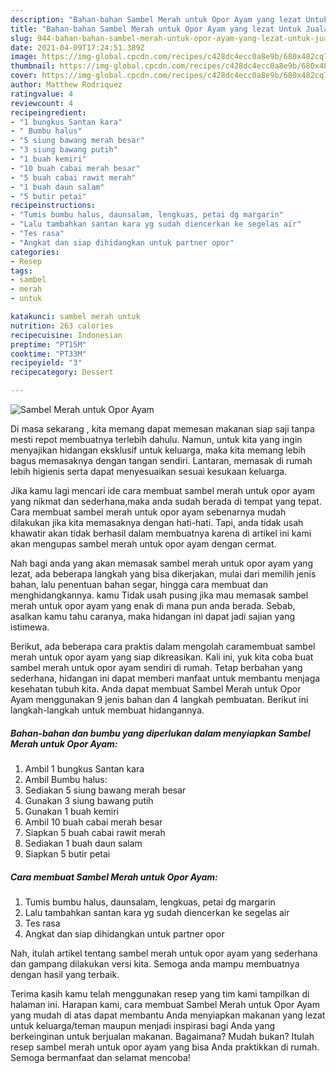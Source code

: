 ```yaml
---
description: "Bahan-bahan Sambel Merah untuk Opor Ayam yang lezat Untuk Jualan"
title: "Bahan-bahan Sambel Merah untuk Opor Ayam yang lezat Untuk Jualan"
slug: 944-bahan-bahan-sambel-merah-untuk-opor-ayam-yang-lezat-untuk-jualan
date: 2021-04-09T17:24:51.389Z
image: https://img-global.cpcdn.com/recipes/c428dc4ecc0a8e9b/680x482cq70/sambel-merah-untuk-opor-ayam-foto-resep-utama.jpg
thumbnail: https://img-global.cpcdn.com/recipes/c428dc4ecc0a8e9b/680x482cq70/sambel-merah-untuk-opor-ayam-foto-resep-utama.jpg
cover: https://img-global.cpcdn.com/recipes/c428dc4ecc0a8e9b/680x482cq70/sambel-merah-untuk-opor-ayam-foto-resep-utama.jpg
author: Matthew Rodriquez
ratingvalue: 4
reviewcount: 4
recipeingredient:
- "1 bungkus Santan kara"
- " Bumbu halus"
- "5 siung bawang merah besar"
- "3 siung bawang putih"
- "1 buah kemiri"
- "10 buah cabai merah besar"
- "5 buah cabai rawit merah"
- "1 buah daun salam"
- "5 butir petai"
recipeinstructions:
- "Tumis bumbu halus, daunsalam, lengkuas, petai dg margarin"
- "Lalu tambahkan santan kara yg sudah diencerkan ke segelas air"
- "Tes rasa"
- "Angkat dan siap dihidangkan untuk partner opor"
categories:
- Resep
tags:
- sambel
- merah
- untuk

katakunci: sambel merah untuk 
nutrition: 263 calories
recipecuisine: Indonesian
preptime: "PT15M"
cooktime: "PT33M"
recipeyield: "3"
recipecategory: Dessert

---
```



![Sambel Merah untuk Opor Ayam](https://img-global.cpcdn.com/recipes/c428dc4ecc0a8e9b/680x482cq70/sambel-merah-untuk-opor-ayam-foto-resep-utama.jpg)

Di masa  sekarang , kita memang dapat memesan makanan siap saji tanpa mesti repot membuatnya terlebih dahulu. Namun, untuk kita yang ingin menyajikan hidangan eksklusif untuk keluarga, maka kita memang lebih bagus memasaknya dengan tangan sendiri. Lantaran, memasak di rumah lebih higienis serta dapat menyesuaikan sesuai kesukaan keluarga.

Jika kamu lagi mencari ide cara membuat sambel merah untuk opor ayam yang nikmat dan sederhana,maka anda sudah berada di tempat yang tepat. Cara membuat sambel merah untuk opor ayam  sebenarnya mudah dilakukan jika kita memasaknya dengan hati-hati. Tapi, anda tidak usah khawatir akan tidak berhasil dalam membuatnya 
karena di artikel ini kami akan mengupas sambel merah untuk opor ayam dengan cermat.  



Nah bagi anda yang akan memasak sambel merah untuk opor ayam yang lezat, ada beberapa langkah yang bisa dikerjakan, mulai dari memilih jenis bahan, lalu penentuan bahan segar, hingga cara membuat dan menghidangkannya. kamu Tidak usah pusing jika mau memasak sambel merah untuk opor ayam yang enak di mana pun anda berada. Sebab, asalkan kamu  tahu caranya, maka hidangan ini dapat jadi sajian yang istimewa.

Berikut, ada beberapa cara praktis  dalam mengolah caramembuat sambel merah untuk opor ayam yang siap dikreasikan. Kali ini, yuk kita coba buat sambel merah untuk opor ayam sendiri di rumah. Tetap berbahan yang sederhana, hidangan ini dapat memberi manfaat untuk membantu menjaga kesehatan tubuh kita. Anda dapat membuat Sambel Merah untuk Opor Ayam menggunakan 9 jenis bahan dan 4 langkah pembuatan. Berikut ini langkah-langkah untuk membuat hidangannya.

<!--inarticleads1-->

##### Bahan-bahan dan bumbu yang diperlukan dalam menyiapkan Sambel Merah untuk Opor Ayam:

1. Ambil 1 bungkus Santan kara
1. Ambil  Bumbu halus:
1. Sediakan 5 siung bawang merah besar
1. Gunakan 3 siung bawang putih
1. Gunakan 1 buah kemiri
1. Ambil 10 buah cabai merah besar
1. Siapkan 5 buah cabai rawit merah
1. Sediakan 1 buah daun salam
1. Siapkan 5 butir petai




<!--inarticleads2-->

##### Cara membuat Sambel Merah untuk Opor Ayam:

1. Tumis bumbu halus, daunsalam, lengkuas, petai dg margarin
1. Lalu tambahkan santan kara yg sudah diencerkan ke segelas air
1. Tes rasa
1. Angkat dan siap dihidangkan untuk partner opor




Nah, itulah artikel tentang  sambel merah untuk opor ayam  yang sederhana dan gampang dilakukan versi kita. Semoga anda mampu membuatnya dengan hasil yang terbaik. 

Terima kasih kamu telah menggunakan resep yang tim kami tampilkan di halaman ini. Harapan kami, cara membuat  Sambel Merah untuk Opor Ayam yang mudah di atas dapat membantu Anda menyiapkan makanan yang lezat untuk keluarga/teman maupun menjadi inspirasi bagi Anda yang berkeinginan untuk berjualan makanan. Bagaimana? Mudah bukan? Itulah resep sambel merah untuk opor ayam yang bisa Anda praktikkan di rumah. Semoga bermanfaat dan selamat mencoba!

